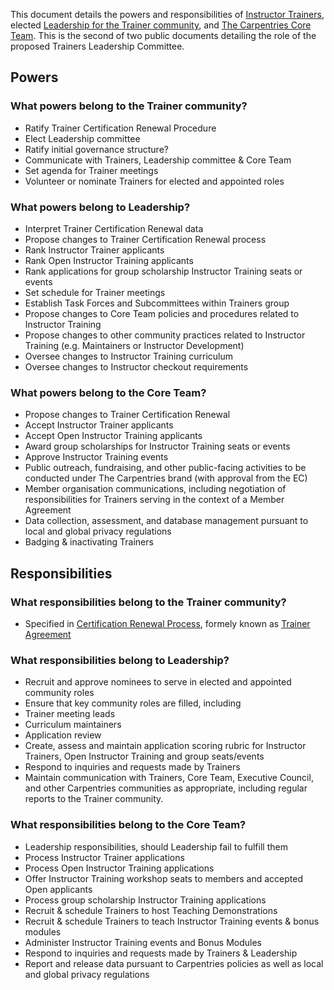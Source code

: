 This document details the powers and responsibilities of [Instructor Trainers](https://docs.carpentries.org/topic_folders/instructor_training/duties_agreement.html), elected [Leadership for the Trainer community](https://github.com/carpentries/trainers/blob/main/governance.md), and [The Carpentries Core Team](https://carpentries.org/team/). This is the second of two public documents detailing the role of the proposed Trainers Leadership Committee.

## Powers

### What powers belong to the Trainer community?
* Ratify Trainer Certification Renewal Procedure 
* Elect Leadership committee
* Ratify initial governance structure?
* Communicate with Trainers, Leadership committee & Core Team
* Set agenda for Trainer meetings
* Volunteer or nominate Trainers for elected and appointed roles

### What powers belong to Leadership?
* Interpret Trainer Certification Renewal data
* Propose changes to Trainer Certification Renewal process
* Rank Instructor Trainer applicants 
* Rank Open Instructor Training applicants 
* Rank applications for group scholarship Instructor Training seats or events
* Set schedule for Trainer meetings
* Establish Task Forces and Subcommittees within Trainers group
* Propose changes to Core Team policies and procedures related to Instructor Training
* Propose changes to other community practices related to Instructor Training (e.g. Maintainers or Instructor Development)
* Oversee changes to Instructor Training curriculum
* Oversee changes to Instructor checkout requirements

### What powers belong to the Core Team?
* Propose changes to Trainer Certification Renewal
* Accept Instructor Trainer applicants
* Accept Open Instructor Training applicants
* Award group scholarships for Instructor Training seats or events
* Approve Instructor Training events
* Public outreach, fundraising, and other public-facing activities to be conducted under The Carpentries brand (with approval from the EC)
* Member organisation communications, including negotiation of responsibilities for Trainers serving in the context of a Member Agreement
* Data collection, assessment, and database management pursuant to local and global privacy regulations
* Badging & inactivating Trainers

## Responsibilities

### What responsibilities belong to the Trainer community?
* Specified in [Certification Renewal Process](https://docs.carpentries.org/topic_folders/instructor_training/duties_agreement.html#certification-renewal-process), formely known as [Trainer Agreement](https://github.com/carpentries/docs.carpentries.org/blob/11d31e22a52c1347d8eb36dad0298d266cdfa485/topic_folders/instructor_training/duties_agreement.md)

### What responsibilities belong to Leadership?
* Recruit and approve nominees to serve in elected and appointed community roles
* Ensure that key community roles are filled, including
* Trainer meeting leads
* Curriculum maintainers
* Application review 
* Create, assess and maintain application scoring rubric for Instructor Trainers, Open Instructor Training and group seats/events
* Respond to inquiries and requests made by Trainers
* Maintain communication with Trainers, Core Team, Executive Council, and other Carpentries communities as appropriate, including regular reports to the Trainer community.


### What responsibilities belong to the Core Team?
* Leadership responsibilities, should Leadership fail to fulfill them
* Process Instructor Trainer applications
* Process Open Instructor Training applications
* Offer Instructor Training workshop seats to members and accepted Open applicants
* Process group scholarship Instructor Training applications
* Recruit & schedule Trainers to host Teaching Demonstrations
* Recruit & schedule Trainers to teach Instructor Training events & bonus modules
* Administer Instructor Training events and Bonus Modules
* Respond to inquiries and requests made by Trainers & Leadership
* Report and release data pursuant to Carpentries policies as well as local and global privacy regulations
